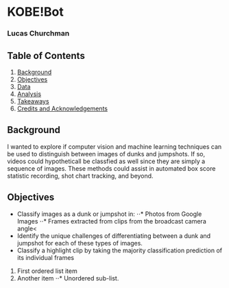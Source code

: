 # KOBE!Bot

### Lucas Churchman

## Table of Contents
1. [Background](#background)
2. [Objectives](#objectives)
2. [Data](#data)
4. [Analysis](#analysis)
5. [Takeaways](#takeaways)
6. [Credits and Acknowledgements](#credits-and-acknowledgements)

## Background

I wanted to explore if computer vision and machine learning techniques can be used to distinguish between images of dunks and jumpshots. If so, videos could hypotheticall be classfied as well since they are simply a sequence of images. These methods could assist in automated box score statistic recording, shot chart tracking, and beyond.

## Objectives

* Classify images as a dunk or jumpshot in:
⋅⋅* Photos from Google Images
⋅⋅* Frames extracted from clips from the broadcast camera angle<
* Identify the unique challenges of differentiating between a dunk and jumpshot for each of these types of images.
* Classify a highlight clip by taking the majority classification prediction of its individual frames


1. First ordered list item
2. Another item
⋅⋅* Unordered sub-list. 
